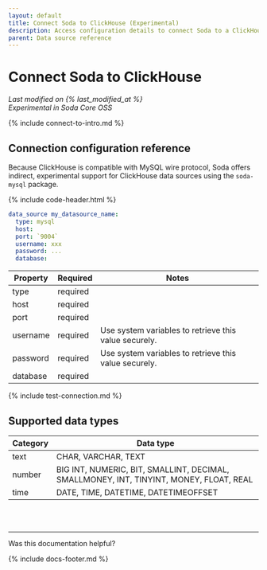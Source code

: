 ```yaml
---
layout: default
title: Connect Soda to ClickHouse (Experimental)
description: Access configuration details to connect Soda to a ClickHouse data source.
parent: Data source reference
---
```


# Connect Soda to ClickHouse
*Last modified on {% last_modified_at %}* <br />
*Experimental in Soda Core OSS*

{% include connect-to-intro.md %}


## Connection configuration reference

Because ClickHouse is compatible with MySQL wire protocol, Soda offers indirect, experimental support for ClickHouse data sources using the `soda-mysql` package. 

{% include code-header.html %}
```yaml
data_source my_datasource_name:
  type: mysql
  host: 
  port: `9004`
  username: xxx
  password: ...
  database:
```

| Property | Required | Notes                                                      |
| -------- | -------- | ---------------------------------------------------------- |
| type     | required |                                                            |
| host     | required |                                                            |
| port     | required |                                                            |
| username | required | Use system variables to retrieve this value securely.      |
| password | required | Use system variables to retrieve this value securely.      |
| database | required |                                                            |


{% include test-connection.md %}


## Supported data types

| Category | Data type  |
| -------- | ---------- |
| text     | CHAR, VARCHAR, TEXT  |
| number   | BIG INT, NUMERIC, BIT, SMALLINT, DECIMAL, SMALLMONEY, INT, TINYINT, MONEY, FLOAT, REAL  |
| time     | DATE, TIME, DATETIME, DATETIMEOFFSET |



<br />
<br />

---

Was this documentation helpful?

<!-- LikeBtn.com BEGIN -->
<span class="likebtn-wrapper" data-theme="tick" data-i18n_like="Yes" data-ef_voting="grow" data-show_dislike_label="true" data-counter_zero_show="true" data-i18n_dislike="No"></span>
<script>(function(d,e,s){if(d.getElementById("likebtn_wjs"))return;a=d.createElement(e);m=d.getElementsByTagName(e)[0];a.async=1;a.id="likebtn_wjs";a.src=s;m.parentNode.insertBefore(a, m)})(document,"script","//w.likebtn.com/js/w/widget.js");</script>
<!-- LikeBtn.com END -->

{% include docs-footer.md %}